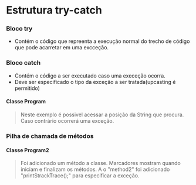 # Estrutura try-catch
>
### Bloco try
* Contém o código que repreenta a execução normal do trecho de código que pode acarretar em uma excceção.

### Bloco catch
* Contém o código a ser executado caso uma execeção ocorra.
* Deve ser especificado o tipo da exceção a ser tratada(upcasting é permitido)

#### Classe Program
>Neste exemplo é possivel acessar a posição da String que procura.
>Caso contrário ocorrerá uma exceção.

### Pilha de chamada de métodos
#### Classe Program2
>Foi adicionado um método a classe.
>Marcadores mostram quando iniciam e finalizam os métodos. A o "method2" foi adicionado "printStrackTrace();" para especificar a exceção.
